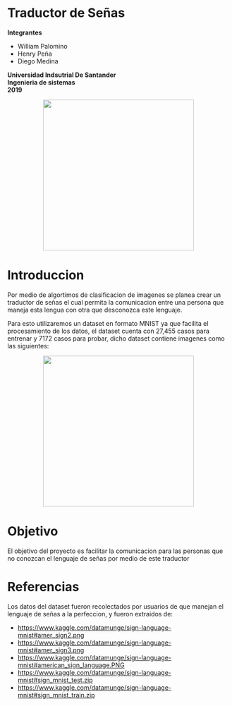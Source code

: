 # Traductor de Señas
**Integrantes**
- William Palomino
- Henry Peña
- Diego Medina


**Universidad Indsutrial De Santander** </br>
**Ingenieria de sistemas**</br>
**2019**</br>
<p align="center"><img src="http://garza.uis.edu.co/idayregreso/images/logoUIS.jpg" width="342" heigth="166"></p>

# Introduccion
Por medio de algortimos de clasificacion de imagenes se planea crear un traductor de señas el cual permita la comunicacion
entre una persona que maneja esta lengua con otra que desconozca este lenguaje.

Para esto utilizaremos un dataset en formato MNIST ya que facilita el procesamiento de los datos, el dataset cuenta con 27,455 casos para entrenar y 7172 casos para probar, dicho dataset contiene imagenes como las siguientes:
<p align="center"><img src="https://storage.googleapis.com/kaggle-datasets/3258/5337/amer_sign2.png?GoogleAccessId=web-data@kaggle-161607.iam.gserviceaccount.com&Expires=1550815074&Signature=JIexSnL%2FvE4T3b%2FaF2MVpqt%2FwegHST%2BJHTbtZAi1fv97WvLV7SHFxc1ZeYV%2BY4lza15DAugkc7K4eOz9ekIMo%2FuUNyTilL4X8x0kHvunjus8LU2DCGviyD1Qc1SSn3MVwHj%2FUaqaPgft5i3qyrSxOIZL3fngFvGgeaQbqIk4naO%2BGdjxs00C4kjR3wdMrJ%2BzPP%2FeYnwTS1%2FzzQbae9GoWuUWrsn4ZyxznzdYKsJ6bX%2FDwFcONh1s6XmTJx%2F3u6npUfOS16qhTy2M%2BVMkTe7ur%2BqcuF8ZDf2NoGH7zZLoTe5sdn2xquHW9X2JBc%2BxtuSrQQBbPef%2FR1Kgt%2Fb5WdDcrQ%3D%3D" width="342" heigth="166"></p>

# Objetivo
El objetivo del proyecto es facilitar la comunicacion para las personas que no conozcan el lenguaje de señas por medio de este traductor

# Referencias
Los datos del dataset fueron recolectados por usuarios de que manejan el lenguaje de señas a la perfeccion, y fueron extraidos de:
- https://www.kaggle.com/datamunge/sign-language-mnist#amer_sign2.png
- https://www.kaggle.com/datamunge/sign-language-mnist#amer_sign3.png
- https://www.kaggle.com/datamunge/sign-language-mnist#american_sign_language.PNG
- https://www.kaggle.com/datamunge/sign-language-mnist#sign_mnist_test.zip
- https://www.kaggle.com/datamunge/sign-language-mnist#sign_mnist_train.zip
